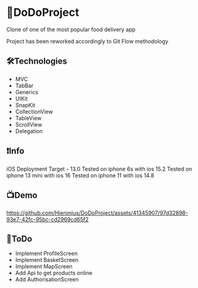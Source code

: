# 🍕DoDoProject
Clone of one of the most popular food delivery app

Project has been reworked accordingly to Git Flow methodology

## 🛠Technologies
- MVC
- TabBar
- Generics
- UIKit
- SnapKit
- CollectionView
- TableView
- ScrollView
- Delegation

## ❗️Info
iOS Deployment Target - 13.0
Tested on iphone 6s with ios 15.2
Tested on iphone 13 mini with ios 16
Tested on iphone 11 with ios 14.8

## 📺Demo

https://github.com/Hieronius/DoDoProject/assets/41345907/97d32898-93e7-42fc-95bc-cd2969cd65f2

## 📌ToDo
- Implement ProfileScreen
- Implement BasketScreen
- Implement MapScreen
- Add Api to get products online
- Add AuthorisationScreen
